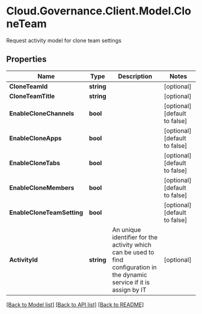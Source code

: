 # Cloud.Governance.Client.Model.CloneTeam
Request activity model for clone team settings
## Properties

Name | Type | Description | Notes
------------ | ------------- | ------------- | -------------
**CloneTeamId** | **string** |  | [optional] 
**CloneTeamTitle** | **string** |  | [optional] 
**EnableCloneChannels** | **bool** |  | [optional] [default to false]
**EnableCloneApps** | **bool** |  | [optional] [default to false]
**EnableCloneTabs** | **bool** |  | [optional] [default to false]
**EnableCloneMembers** | **bool** |  | [optional] [default to false]
**EnableCloneTeamSetting** | **bool** |  | [optional] [default to false]
**ActivityId** | **string** | An unique identifier for the activity which can be used to find configuration in the dynamic service if it is assign by IT | [optional] 

[[Back to Model list]](../README.md#documentation-for-models) [[Back to API list]](../README.md#documentation-for-api-endpoints) [[Back to README]](../README.md)

